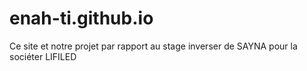 # enah-ti.github.io

Ce site et notre projet par rapport au stage inverser de SAYNA pour la sociéter LIFILED
